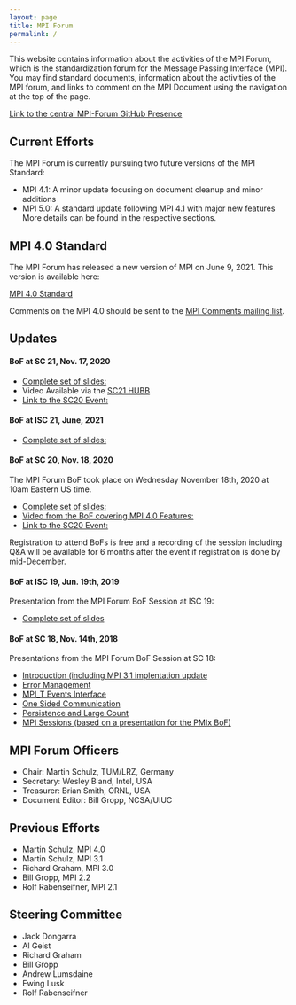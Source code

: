 ```yaml
---
layout: page
title: MPI Forum
permalink: /
---
```


This website contains information about the activities of the MPI Forum, which is the standardization forum for the Message Passing Interface (MPI).
You may find standard documents, information about the activities of the MPI forum, and links to comment on the MPI Document using the navigation at the top of the page.

[Link to the central MPI-Forum GitHub Presence](https://github.com/mpi-forum/)

## Current Efforts

The MPI Forum is currently pursuing two future versions of the MPI Standard:
* MPI 4.1: A minor update focusing on document cleanup and minor additions
* MPI 5.0: A standard update following MPI 4.1 with major new features
More details can be found in the respective sections.

## MPI 4.0 Standard

The MPI Forum has released a new version of MPI on June 9, 2021.
This version is available here:

[MPI 4.0 Standard](docs/mpi-4.0/mpi40-report.pdf)

Comments on the MPI 4.0 should be sent to the [MPI Comments mailing list](/comments).

## Updates

#### BoF at SC 21, Nov. 17, 2020

* [Complete set of slides:](bofs/2021-11-mpi-bof.pdf)
* Video Available via the [SC21 HUBB](http://sc21.hubb.me)
* [Link to the SC20 Event:](https://sc20.supercomputing.org/presentation/?id=bof126&sess=sess309)

#### BoF at ISC 21, June, 2021

* [Complete set of slides:](bofs/2021-06-mpi-bof.pdf)

#### BoF at SC 20, Nov. 18, 2020

The MPI Forum BoF took place on Wednesday November 18th, 2020 at 10am Eastern US time.

* [Complete set of slides:](bofs/2020-11-mpi-bof.pdf)
* [Video from the BoF covering MPI 4.0 Features:](https://youtu.be/XIc0YrTJqWE)
* [Link to the SC20 Event:](https://sc20.supercomputing.org/presentation/?id=bof126&sess=sess309)

Registration to attend BoFs is free and a recording of the session including Q&A will be available for 6 months after the event if registration is done by mid-December.

#### BoF at ISC 19, Jun. 19th, 2019

Presentation from the MPI Forum BoF Session at ISC 19:
* [Complete set of slides](bofs/2019-06-mpi-bof.pdf)

#### BoF at SC 18, Nov. 14th, 2018

Presentations from the MPI Forum BoF Session at SC 18:
* [Introduction (including MPI 3.1 implentation update](bofs/2018-11-sc/intro.pdf)
* [Error Management](bofs/2018-11-sc/ft.pdf)
* [MPI_T Events Interface](bofs/2018-11-sc/events.pdf)
* [One Sided Communication](bofs/2018-11-sc/rma.pdf)
* [Persistence and Large Count](bofs/2018-11-sc/pers.pdf)
* [MPI Sessions (based on a presentation for the PMIx BoF)](bofs/2018-11-sc/sessions.pdf)


## MPI Forum Officers

*   Chair: Martin Schulz, TUM/LRZ, Germany
*   Secretary: Wesley Bland, Intel, USA
*   Treasurer: Brian Smith, ORNL, USA
*   Document Editor: Bill Gropp, NCSA/UIUC

## Previous Efforts

*   Martin Schulz, MPI 4.0
*   Martin Schulz, MPI 3.1
*   Richard Graham, MPI 3.0
*   Bill Gropp, MPI 2.2
*   Rolf Rabenseifner, MPI 2.1

## Steering Committee

*   Jack Dongarra
*   Al Geist
*   Richard Graham
*   Bill Gropp
*   Andrew Lumsdaine
*   Ewing Lusk
*   Rolf Rabenseifner
